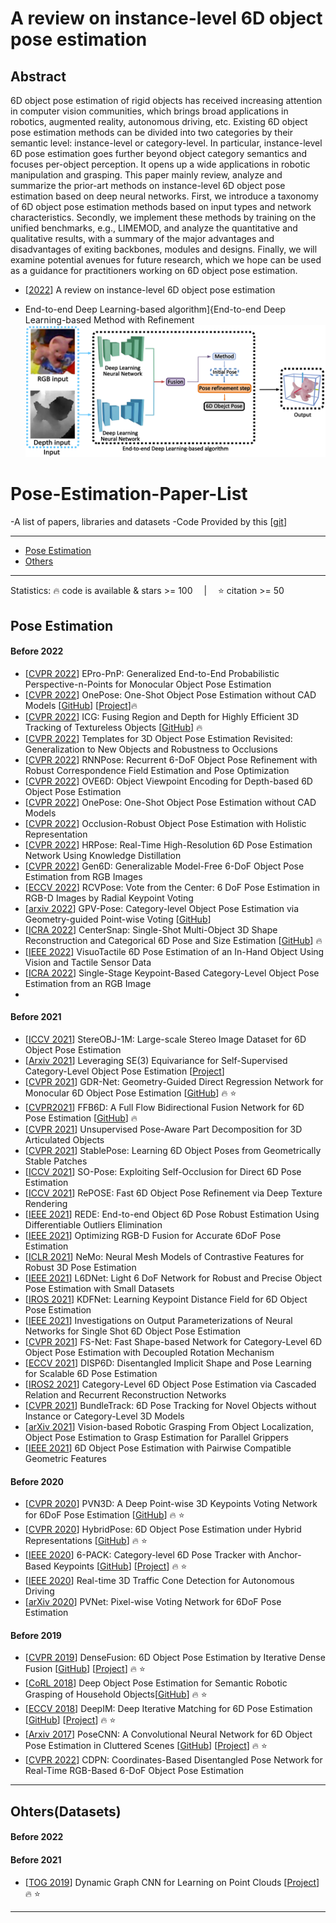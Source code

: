 # A review on instance-level 6D object pose estimation
## Abstract
6D object pose estimation of rigid objects has received increasing attention in computer vision communities, which brings broad applications in robotics, augmented reality, autonomous driving, etc. Existing 6D object pose estimation methods can be divided into two categories by their semantic level: instance-level or category-level. In particular, instance-level 6D pose estimation goes further beyond object category semantics and focuses per-object perception. It opens up a wide applications in robotic manipulation and grasping. This paper mainly review, analyze and summarize the prior-art methods on instance-level 6D object pose estimation based on deep neural networks. First, we introduce a taxonomy of 6D object pose estimation methods based on input types and network characteristics. Secondly, we implement these methods by training on the unified benchmarks, e.g., LIMEMOD, and analyze the quantitative and qualitative results, with a summary of the major advantages and disadvantages of exiting backbones, modules and designs. Finally, we will examine potential avenues for future research, which we hope can be used as a guidance for practitioners working on 6D object pose estimation.

- [[2022](./A_review_on_instance_level_6D_object_pose_estimation.pdf)] A review on instance-level 6D object pose estimation

- End-to-end Deep Learning-based algorithm]{End-to-end Deep Learning-based Method with Refinement
![plot](./DL-based-algorithm.png)

# Pose-Estimation-Paper-List
-A list of papers, libraries and datasets
-Code Provided by this [[git](https://github.com/yinyunie/3D-Shape-Analysis-Paper-List)]

---
- [Pose Estimation](#Pose-Estimation)
- [Others](#Ohters)
---



Statistics: :fire: code is available & stars >= 100 &emsp;|&emsp; :star: citation >= 50

<!-- - [[Arxiv](https)] PoseCNN [[GitHub](https)] [[Project](https)] :fire: :star: -->

## Pose Estimation

#### Before 2022
- [[CVPR 2022](https://arxiv.org/pdf/2203.13254.pdf)] EPro-PnP: Generalized End-to-End Probabilistic Perspective-n-Points for Monocular Object Pose Estimation
- [[CVPR 2022](https://arxiv.org/pdf/2205.12257)] OnePose: One-Shot Object Pose Estimation without CAD Models [[GitHub](https://github.com/zju3dv/OnePose)] [[Project](https://zju3dv.github.io/onepose/)]:fire:
- [[CVPR 2022](https://arxiv.org/pdf/2203.05334v1)] ICG: Fusing Region and Depth for Highly Efficient 3D Tracking of Textureless Objects [[GitHub](https://github.com/DLR-RM/3DObjectTracking)] :fire:
- [[CVPR 2022](https://arxiv.org/pdf/2203.17234.pdf)] Templates for 3D Object Pose Estimation Revisited: Generalization to New Objects and Robustness to Occlusions
- [[CVPR 2022](https://arxiv.org/pdf/2203.12870.pdf)] RNNPose: Recurrent 6-DoF Object Pose Refinement with Robust Correspondence Field Estimation and Pose Optimization
- [[CVPR 2022](https://arxiv.org/pdf/2203.01072.pdf)] OVE6D: Object Viewpoint Encoding for Depth-based 6D Object Pose Estimation
- [[CVPR 2022](https://arxiv.org/pdf/2205.12257.pdf)] OnePose: One-Shot Object Pose Estimation without CAD Models
- [[CVPR 2022](https://arxiv.org/pdf/2110.11636.pdf)] Occlusion-Robust Object Pose Estimation with Holistic Representation
- [[CVPR 2022](https://arxiv.org/pdf/2204.09429.pdf)] HRPose: Real-Time High-Resolution 6D Pose Estimation Network Using Knowledge Distillation
- [[CVPR 2022](https://arxiv.org/pdf/2204.10776.pdf)] Gen6D: Generalizable Model-Free 6-DoF Object Pose Estimation from RGB Images
- [[ECCV 2022](https://arxiv.org/pdf/2104.02527.pdf)] RCVPose: Vote from the Center: 6 DoF Pose Estimation in RGB-D Images by Radial Keypoint Voting
- [[arxiv 2022](https://arxiv.org/abs/2203.07918)] GPV-Pose: Category-level Object Pose Estimation via Geometry-guided Point-wise Voting [[GitHub](https://github.com/lolrudy/GPV_Pose)]
- [[ICRA 2022](https://arxiv.org/pdf/2203.01929)] CenterSnap: Single-Shot Multi-Object 3D Shape Reconstruction and Categorical 6D Pose and Size Estimation [[GitHub](https://github.com/zubair-irshad/CenterSnap)] :fire:
- [[IEEE 2022](https://ieeexplore.ieee.org/document/9682507)] VisuoTactile 6D Pose Estimation of an In-Hand Object Using Vision and Tactile Sensor Data
- [[ICRA 2022](https://arxiv.org/pdf/2109.06161.pdf)] Single-Stage Keypoint-Based Category-Level Object Pose Estimation from an RGB Image
- 
#### Before 2021
- [[ICCV 2021](https://arxiv.org/abs/2109.10115v2)] StereOBJ-1M: Large-scale Stereo Image Dataset for 6D Object Pose Estimation
- [[Arxiv 2021](https://arxiv.org/abs/2111.00190)] Leveraging SE(3) Equivariance for Self-Supervised Category-Level Object Pose Estimation [[Project](https://dragonlong.github.io/equi-pose)]
- [[CVPR 2021](https://arxiv.org/pdf/2102.12145)] GDR-Net: Geometry-Guided Direct Regression Network for Monocular 6D Object Pose Estimation [[GitHub](https://github.com/THU-DA-6D-Pose-Group/GDR-Net)] :fire: :star:
- [[CVPR2021](https://arxiv.org/pdf/2103.02242)] FFB6D: A Full Flow Bidirectional Fusion Network for 6D Pose Estimation [[GitHub](https://github.com/ethnhe/FFB6D)] :fire: 
- [[CVPR 2021](https://arxiv.org/pdf/2110.04411.pdf)] Unsupervised Pose-Aware Part Decomposition for 3D Articulated Objects
- [[CVPR 2021](https://arxiv.org/pdf/2102.09334.pdf)] StablePose: Learning 6D Object Poses from Geometrically Stable Patches
- [[ICCV 2021](https://arxiv.org/pdf/2108.08367.pdf)] SO-Pose: Exploiting Self-Occlusion for Direct 6D Pose Estimation
- [[ICCV 2021](https://arxiv.org/pdf/2104.00633.pdfQD)] RePOSE: Fast 6D Object Pose Refinement via Deep Texture Rendering
- [[IEEE 2021](https://arxiv.org/pdf/2010.12807.pdf)] REDE: End-to-end Object 6D Pose Robust Estimation Using Differentiable Outliers Elimination
- [[IEEE 2021](https://ieeexplore.ieee.org/document/9361135)] Optimizing RGB-D Fusion for Accurate 6DoF Pose Estimation
- [[ICLR 2021](https://arxiv.org/pdf/2101.12378.pdf)] NeMo: Neural Mesh Models of Contrastive Features for Robust 3D Pose Estimation
- [[IEEE 2021](https://arxiv.org/pdf/2002.00911.pdf)] L6DNet: Light 6 DoF Network for Robust and Precise Object Pose Estimation with Small Datasets
- [[IROS 2021](https://arxiv.org/pdf/2109.10127.pdf)] KDFNet: Learning Keypoint Distance Field for 6D Object Pose Estimation
- [[IEEE 2021](https://arxiv.org/pdf/2104.07528.pdf)] Investigations on Output Parameterizations of Neural Networks for Single Shot 6D Object Pose Estimation
- [[CVPR 2021](https://arxiv.org/pdf/2103.07054.pdf)] FS-Net: Fast Shape-based Network for Category-Level 6D Object Pose Estimation with Decoupled Rotation Mechanism
- [[ECCV 2021](https://arxiv.org/pdf/2107.12549.pdf)] DISP6D: Disentangled Implicit Shape and Pose Learning for Scalable 6D Pose Estimation
- [[IROS2 2021](https://arxiv.org/pdf/2108.08755.pdf)] Category-Level 6D Object Pose Estimation via Cascaded Relation and Recurrent Reconstruction Networks
- [[CVPR 2021](https://arxiv.org/pdf/2108.00516.pdf)] BundleTrack: 6D Pose Tracking for Novel Objects without Instance or Category-Level 3D Models
- [[arXiv 2021](https://arxiv.org/pdf/1905.06658.pdf)] Vision-based Robotic Grasping From Object Localization, Object Pose Estimation to Grasp Estimation for Parallel Grippers
- [[IEEE 2021](https://ieeexplore.ieee.org/document/9561404)] 6D Object Pose Estimation with Pairwise Compatible Geometric Features

#### Before 2020
- [[CVPR 2020](https://arxiv.org/abs/1809.1079)] PVN3D: A Deep Point-wise 3D Keypoints Voting Network for 6DoF Pose Estimation [[GitHub](https://github.com/ethnhe/PVN3D)] :fire: :star:
- [[CVPR 2020](https://openaccess.thecvf.com/content_CVPR_2020/papers/Song_HybridPose_6D_Object_Pose_Estimation_Under_Hybrid_Representations_CVPR_2020_paper.pdf)] HybridPose: 6D Object Pose Estimation under Hybrid Representations [[GitHub](https://github.com/chensong1995/HybridPose)] :fire: :star:
- [[IEEE 2020](https://arxiv.org/abs/1910.10750)] 6-PACK: Category-level 6D Pose Tracker with Anchor-Based Keypoints [[GitHub](https://github.com/j96w/6-PACK)] [[Project](https://sites.google.com/view/6packtracking)] :fire: :star:
- [[IEEE 2020](https://arxiv.org/pdf/1902.02394.pdf)] Real-time 3D Traffic Cone Detection for Autonomous Driving
- [[arXiv 2020](https://arxiv.org/pdf/1812.11788.pdf)] PVNet: Pixel-wise Voting Network for 6DoF Pose Estimation


#### Before 2019
- [[CVPR 2019](https://arxiv.org/abs/1901.04780)] DenseFusion: 6D Object Pose Estimation by Iterative Dense Fusion [[GitHub](https://github.com/j96w/DenseFusion)]  [[Project](https://sites.google.com/view/densefusion/)] :fire: :star:
- [[CoRL 2018](https://arxiv.org/abs/1809.10790)] Deep Object Pose Estimation for Semantic Robotic Grasping of Household Objects[[GitHub](https://github.com/NVlabs/Deep_Object_Pose)]  :fire: :star:
- [[ECCV 2018](https://arxiv.org/pdf/1804.00175v4.pdf)] DeepIM: Deep Iterative Matching for 6D Pose Estimation [[GitHub](https://github.com/NVlabs/DeepIM-PyTorch)] [[Project](https://rse-lab.cs.washington.edu/projects/deepim/)] :fire: :star:
- [[Arxiv 2017](https://arxiv.org/abs/1711.00199)] PoseCNN: A Convolutional Neural Network for 6D Object Pose Estimation in Cluttered Scenes [[GitHub](https://github.com/NVlabs/PoseCNN-PyTorch)] [[Project](https://rse-lab.cs.washington.edu/projects/posecnn/)] :fire: :star:
- [[CVPR 2022](https://ieeexplore.ieee.org/document/9009519)] CDPN: Coordinates-Based Disentangled Pose Network for Real-Time RGB-Based 6-DoF Object Pose Estimation



---

## Ohters(Datasets)

#### Before 2022

#### Before 2021
- [[TOG 2019](https://arxiv.org/pdf/1801.07829.pdf)] Dynamic Graph CNN for Learning on Point Clouds [[Project](https://liuziwei7.github.io/projects/DGCNN)] :fire: :star:

---


